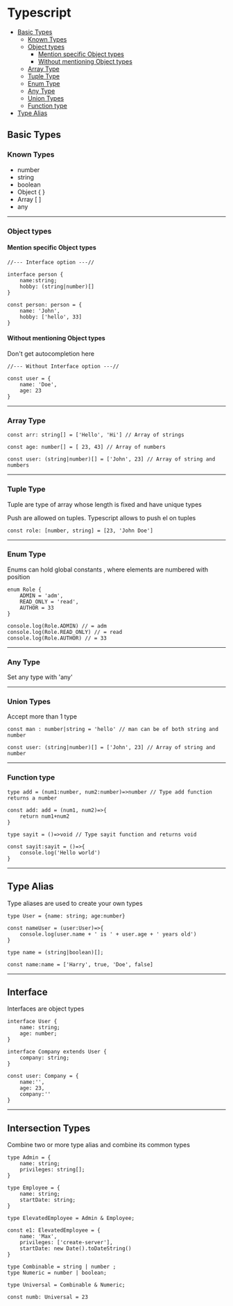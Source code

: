 # Typescript

* [Basic Types](Typescript.md#basic-types)
  * [Known Types](Typescript.md#known-types)
  * [Object types](Typescript.md#object-types)
    * [Mention specific Object types](Typescript.md#mention-specific-object-types)
    * [Without mentioning Object types](Typescript.md#without-mentioning-object-types)
  * [Array Type](Typescript.md#array-type)
  * [Tuple Type](Typescript.md#tuple-type)
  * [Enum Type](Typescript.md#enum-type)
  * [Any Type](Typescript.md#any-type)
  * [Union Types](Typescript.md#union-types)
  * [Function type](Typescript.md#function-type)
* [Type Alias](Typescript.md#type-alias)

## Basic Types

### Known Types

* number
* string
* boolean
* Object { }
* Array \[ ]
* any

***

### Object types

#### Mention specific Object types

```
//--- Interface option ---//

interface person {
    name:string;
    hobby: (string|number)[]
}

const person: person = {
    name: 'John',
    hobby: ['hello', 33]
}
```

#### Without mentioning Object types

Don't get autocompletion here

```
//--- Without Interface option ---//

const user = {
    name: 'Doe',
    age: 23
}
```

***

### Array Type

```
const arr: string[] = ['Hello', 'Hi'] // Array of strings

const age: number[] = [ 23, 43] // Array of numbers

const user: (string|number)[] = ['John', 23] // Array of string and numbers
```

***

### Tuple Type

Tuple are type of array whose length is fixed and have unique types

Push are allowed on tuples. Typescript allows to push el on tuples

```
const role: [number, string] = [23, 'John Doe']
```

***

### Enum Type

Enums can hold global constants , where elements are numbered with position

```
enum Role {
    ADMIN = 'adm', 
    READ_ONLY = 'read', 
    AUTHOR = 33
}

console.log(Role.ADMIN) // = adm
console.log(Role.READ_ONLY) // = read
console.log(Role.AUTHOR) // = 33
```

***

### Any Type

Set any type with 'any'

***

### Union Types

Accept more than 1 type

```
const man : number|string = 'hello' // man can be of both string and number

const user: (string|number)[] = ['John', 23] // Array of string and number
```

***

### Function type

```
type add = (num1:number, num2:number)=>number // Type add function returns a number

const add: add = (num1, num2)=>{
    return num1+num2
}
```

```
type sayit = ()=>void // Type sayit function and returns void

const sayit:sayit = ()=>{
    console.log('Hello world')
}
```

***

## Type Alias

Type aliases are used to create your own types

```
type User = {name: string; age:number}

const nameUser = (user:User)=>{
    console.log(user.name + ' is ' + user.age + ' years old')
}
```

```
type name = (string|boolean)[];

const name:name = ['Harry', true, 'Doe', false]
```

***

## Interface

Interfaces are object types

```
interface User {
    name: string;
    age: number;
}

interface Company extends User {
    company: string;
}

const user: Company = {
    name:'',
    age: 23,
    company:''
}
```

***

## Intersection Types

Combine two or more type alias and combine its common types

```
type Admin = {
    name: string;
    privileges: string[];
}

type Employee = {
    name: string;
    startDate: string;
}

type ElevatedEmployee = Admin & Employee;

const e1: ElevatedEmployee = {
    name: 'Max',
    privileges: ['create-server'],
    startDate: new Date().toDateString()
}
```

```
type Combinable = string | number ;
type Numeric = number | boolean;

type Universal = Combinable & Numeric;

const numb: Universal = 23
```
